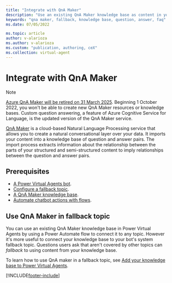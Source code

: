 ```yaml
---
title: "Integrate with QnA Maker"
description: "Use an existing QnA Maker knowledge base as content in your fallback topic."
keywords: "qna maker, fallback, knowledge base, question, answer, faq"
ms.date: 07/05/2022

ms.topic: article
author: v-alarioza
ms.author: v-alarioza
ms.custom: "publication, authoring, ceX"
ms.collection: virtual-agent
---
```


<!-- NOTE: this article was purposely removed from the TOC but kept searchable for historical purposes -->

# Integrate with QnA Maker

> [!NOTE]
> [Azure QnA Maker will be retired on 31 March 2025](https://azure.microsoft.com/updates/azure-qna-maker-will-be-retired-on-31-march-2025/). Beginning 1 October 2022, you won't be able to create new QnA Maker resources or knowledge bases. Custom question answering, a feature of Azure Cognitive Service for Language, is the updated version of the QnA Maker service.

[QnA Maker](https://www.qnamaker.ai/) is a cloud-based Natural Language Processing service that allows you to create a natural conversational layer over your data. It imports your content into a knowledge base of question and answer pairs. The import process extracts information about the relationship between the parts of your structured and semi-structured content to imply relationships between the question and answer pairs.

## Prerequisites

- [A Power Virtual Agents bot](authoring-first-bot.md).
- [Configure a fallback topic](authoring-system-fallback-topic.md).
- [A QnA Maker knowledge base](/azure/cognitive-services/qnamaker/quickstarts/create-publish-knowledge-base).
- [Automate chatbot actions with flows](advanced-flow.md).

## Use QnA Maker in fallback topic

You can use an existing QnA Maker knowledge base in Power Virtual Agents by using a Power Automate flow to connect it to any topic. However it's more useful to connect your knowledge base to your bot's system fallback topic. Questions users ask that aren't covered by other topics can _fallback_ to using content from your knowledge base.

To learn how to use QnA maker in a fallback topic, see [Add your knowledge base to Power Virtual Agents](/azure/cognitive-services/qnamaker/tutorials/integrate-with-power-virtual-assistant-fallback-topic).

[!INCLUDE[footer-include](includes/footer-banner.md)]

